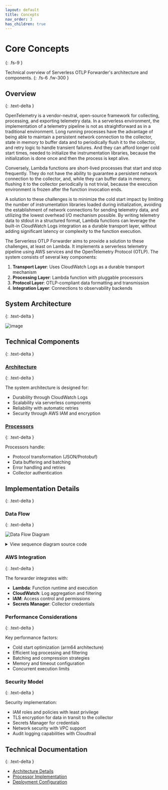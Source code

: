 ```yaml
---
layout: default
title: Concepts
nav_order: 3
has_children: true
---
```


# Core Concepts
{: .fs-9 }

Technical overview of Serverless OTLP Forwarder's architecture and components.
{: .fs-6 .fw-300 }

## Overview
{: .text-delta }

OpenTelemetry is a vendor-neutral, open-source framework for collecting, processing, and exporting telemetry data. In a serverless environment, the implementation of a telemetry pipeline is not as straightforward as in a traditional environment. Long running processes have the advantage of being able to maintain a persistent network connection to the collector, state in memory to buffer data and to periodically flush it to the collector, and retry logic to handle transient failures. And they can afford longer cold start times, needed to initialize the instrumentation libraries, because the initialization is done once and then the process is kept alive.

Conversely, Lambda functions are short-lived processes that start and stop frequently. They do not have the ability to guarantee a persistent network connection to the collector, and, while they can buffer data in memory, flushing it to the collector periodically is not trivial, because the execution environment is frozen after the function invocation ends. 

A solution to these challenges is to minimize the cold start impact by limiting the number of instrumentation libraries loaded during initialization, avoiding the establishment of network connections for sending telemetry data, and utilizing the lowest overhead I/O mechanism possible. By writing telemetry data to stdout in a structured format, Lambda functions can leverage the built-in CloudWatch Logs integration as a durable transport layer, without adding significant latency or complexity to the function execution.

The Serverless OTLP Forwarder aims to provide a solution to these challenges, at least on Lambda. It implements a serverless telemetry pipeline using AWS services and the OpenTelemetry Protocol (OTLP). The system consists of several key components:

1. **Transport Layer**: Uses CloudWatch Logs as a durable transport mechanism
2. **Processing Layer**: Lambda function with pluggable processors
3. **Protocol Layer**: OTLP-compliant data formatting and transmission
4. **Integration Layer**: Connections to observability backends


## System Architecture
{: .text-delta }

![image](https://github.com/user-attachments/assets/7af44a01-10d5-439c-89bb-27a75cf21c41)

## Technical Components
{: .text-delta }

### [Architecture](architecture)
{: .text-delta }

The system architecture is designed for:
- Durability through CloudWatch Logs
- Scalability via serverless components
- Reliability with automatic retries
- Security through AWS IAM and encryption

### [Processors](processors)
{: .text-delta }

Processors handle:
- Protocol transformation (JSON/Protobuf)
- Data buffering and batching
- Error handling and retries
- Collector authentication

## Implementation Details
{: .text-delta }

### Data Flow
{: .text-delta }

![Data Flow Diagram](https://github.com/user-attachments/assets/2252d2e4-d30d-4a1c-b433-9b552c1ad383)

<details markdown="1">
<summary>View sequence diagram source code</summary>

```
sequenceDiagram
    participant App as Lambda Function
    participant CW as CloudWatch Logs
    participant Fwd as Forwarder
    participant Proc as Processor
    participant Col as Collector

    App->>CW: Write OTLP data to stdout
    Note over App,CW: Structured JSON/protobuf
    CW->>Fwd: Forward via subscription
    Note over CW,Fwd: Filter pattern match
    Fwd->>Proc: Process log events
    Note over Fwd,Proc: Transform & batch
    Proc->>Col: Forward via OTLP/HTTP
    Note over Proc,Col: Compressed & authenticated
```

</details>

### AWS Integration
{: .text-delta }

The forwarder integrates with:
- **Lambda**: Function runtime and execution
- **CloudWatch**: Log aggregation and filtering
- **IAM**: Access control and permissions
- **Secrets Manager**: Collector credentials

### Performance Considerations
{: .text-delta }

Key performance factors:
- Cold start optimization (arm64 architecture)
- Efficient log processing and filtering
- Batching and compression strategies
- Memory and timeout configuration
- Concurrent execution limits

### Security Model
{: .text-delta }

Security implementation:
- IAM roles and policies with least privilege
- TLS encryption for data in transit to the collector
- Secrets Manager for credentials
- Network security with VPC support
- Audit logging capabilities with Cloudtrail

## Technical Documentation
{: .text-delta }

- [Architecture Details](architecture)
- [Processor Implementation](processors)
- [Deployment Configuration](../deployment)